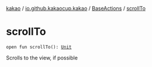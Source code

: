 [kakao](../../index.md) / [io.github.kakaocup.kakao](../index.md) / [BaseActions](index.md) / [scrollTo](./scroll-to.md)

# scrollTo

`open fun scrollTo(): `[`Unit`](https://kotlinlang.org/api/latest/jvm/stdlib/kotlin/-unit/index.html)

Scrolls to the view, if possible

